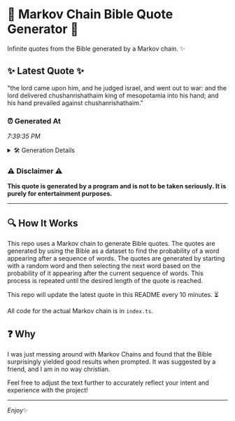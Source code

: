 # 📖 Markov Chain Bible Quote Generator 📖

Infinite quotes from the Bible generated by a Markov chain. ✨

## ✨ Latest Quote ✨
"the lord came upon him, and he judged israel, and went out to war: and the lord delivered chushanrishathaim king of mesopotamia into his hand; and his hand prevailed against chushanrishathaim."

### ⏰ Generated At
*7:39:35 PM*

<details>
    <summary>🛠️ Generation Details</summary>
    <p>
        <strong>🌱 Seed:</strong> the<br>
        <strong>🔄 Iterations:</strong> 30<br>
        <strong>📜 Context History:</strong><br>[ the ]: lord<br>[ the, lord ]: came<br>[ the, lord, came ]: upon<br>[ the, lord, came, upon ]: him,<br>[ the, lord, came, upon, him, ]: and<br>[ the, lord, came, upon, him,, and ]: he<br>[ lord, came, upon, him,, and, he ]: judged<br>[ came, upon, him,, and, he, judged ]: israel,<br>[ upon, him,, and, he, judged, israel, ]: and<br>[ him,, and, he, judged, israel,, and ]: went<br>[ and, he, judged, israel,, and, went ]: out<br>[ he, judged, israel,, and, went, out ]: to<br>[ judged, israel,, and, went, out, to ]: war:<br>[ israel,, and, went, out, to, war: ]: and<br>[ and, went, out, to, war:, and ]: the<br>[ went, out, to, war:, and, the ]: lord<br>[ out, to, war:, and, the, lord ]: delivered<br>[ to, war:, and, the, lord, delivered ]: chushanrishathaim<br>[ war:, and, the, lord, delivered, chushanrishathaim ]: king<br>[ and, the, lord, delivered, chushanrishathaim, king ]: of<br>[ the, lord, delivered, chushanrishathaim, king, of ]: mesopotamia<br>[ lord, delivered, chushanrishathaim, king, of, mesopotamia ]: into<br>[ delivered, chushanrishathaim, king, of, mesopotamia, into ]: his<br>[ chushanrishathaim, king, of, mesopotamia, into, his ]: hand;<br>[ king, of, mesopotamia, into, his, hand; ]: and<br>[ of, mesopotamia, into, his, hand;, and ]: his<br>[ mesopotamia, into, his, hand;, and, his ]: hand<br>[ into, his, hand;, and, his, hand ]: prevailed<br>[ his, hand;, and, his, hand, prevailed ]: against<br>[ hand;, and, his, hand, prevailed, against ]: chushanrishathaim.<br>
    </p>
</details>

### ⚠️ Disclaimer ⚠️
**This quote is generated by a program and is not to be taken seriously. It is purely for entertainment purposes.**

---

## 🔍 How It Works

This repo uses a Markov chain to generate Bible quotes. The quotes are generated by using the Bible as a dataset to find the probability of a word appearing after a sequence of words. The quotes are generated by starting with a random word and then selecting the next word based on the probability of it appearing after the current sequence of words. This process is repeated until the desired length of the quote is reached.

This repo will update the latest quote in this README every 10 minutes. ⏳

All code for the actual Markov chain is in `index.ts`.

## ❓ Why

I was just messing around with Markov Chains and found that the Bible surprisingly yielded good results when prompted. 
It was suggested by a friend, and I am in no way christian.

Feel free to adjust the text further to accurately reflect your intent and experience with the project!

---

*Enjoy*✨
